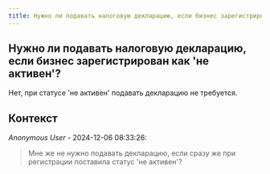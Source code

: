 ```yaml
---
title: Нужно ли подавать налоговую декларацию, если бизнес зарегистрирован как 'не активен'?
---
```


## Нужно ли подавать налоговую декларацию, если бизнес зарегистрирован как 'не активен'?

Нет, при статусе 'не активен' подавать декларацию не требуется.

## Контекст

_Anonymous User_ - 2024-12-06 08:33:26:

> Мне же не нужно подавать декларацию, если сразу же при регистрации поставила статус 'не активен'?
